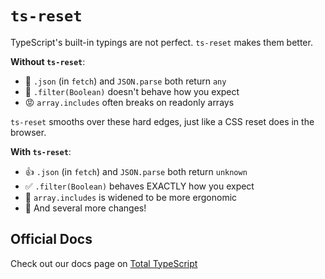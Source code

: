 # `ts-reset`

TypeScript's built-in typings are not perfect. `ts-reset` makes them better.

**Without `ts-reset`**:

- 🚨 `.json` (in `fetch`) and `JSON.parse` both return `any`
- 🤦 `.filter(Boolean)` doesn't behave how you expect
- 😡 `array.includes` often breaks on readonly arrays

`ts-reset` smooths over these hard edges, just like a CSS reset does in the browser.

**With `ts-reset`**:

- 👍 `.json` (in `fetch`) and `JSON.parse` both return `unknown`
- ✅ `.filter(Boolean)` behaves EXACTLY how you expect
- 🥹 `array.includes` is widened to be more ergonomic
- 🚀 And several more changes!

## Official Docs

Check out our docs page on [Total TypeScript](https://totaltypescript.com/ts-reset)
